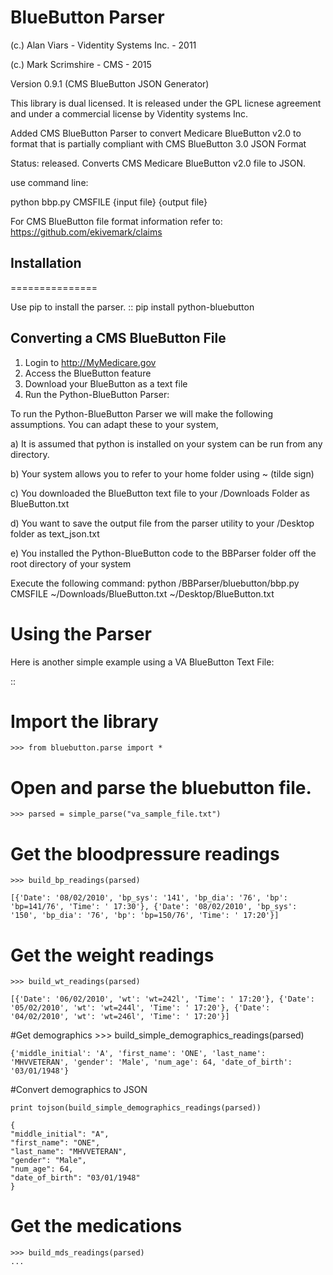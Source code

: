 
# BlueButton Parser

(c.) Alan Viars - Videntity Systems Inc. - 2011

(c.) Mark Scrimshire - CMS - 2015

Version 0.9.1 (CMS BlueButton JSON Generator)

This library is dual licensed.  It is released under the GPL licnese 
agreement and under a commercial license by Videntity systems Inc.

Added CMS BlueButton Parser to convert Medicare BlueButton v2.0 to format
that is partially compliant with CMS BlueButton 3.0 JSON Format

Status: released. Converts CMS Medicare BlueButton v2.0 file to JSON.

use command line:

python bbp.py CMSFILE {input file} {output file}

For CMS BlueButton file format information refer to:
https://github.com/ekivemark/claims

## Installation
===============

Use pip to install the parser.
::
    pip install python-bluebutton

## Converting a CMS BlueButton File
 1. Login to http://MyMedicare.gov
 2. Access the BlueButton feature
 3. Download your BlueButton as a text file
 4. Run the Python-BlueButton Parser:

To run the Python-BlueButton Parser we will make the following assumptions. You can adapt these to your system, 

a) It is assumed that python is installed on your system can be run from any directory. 

b) Your system allows you to refer to your home folder using ~ (tilde sign) 

c) You downloaded the BlueButton text file to your /Downloads Folder as BlueButton.txt 

d) You want to save the output file from the parser utility to your /Desktop folder as text_json.txt 

e) You installed the Python-BlueButton code to the BBParser folder off the root directory of your system

Execute the following command:
python /BBParser/bluebutton/bbp.py CMSFILE ~/Downloads/BlueButton.txt ~/Desktop/BlueButton.txt


Using the Parser
================

Here is another simple example using a VA BlueButton Text File:

::
# Import the library
    
    >>> from bluebutton.parse import *
    
# Open and parse the bluebutton file.

    >>> parsed = simple_parse("va_sample_file.txt")
    

# Get the bloodpressure readings
    >>> build_bp_readings(parsed)
    
    [{'Date': '08/02/2010', 'bp_sys': '141', 'bp_dia': '76', 'bp': 'bp=141/76', 'Time': ' 17:30'}, {'Date': '08/02/2010', 'bp_sys': '150', 'bp_dia': '76', 'bp': 'bp=150/76', 'Time': ' 17:20'}]
    
# Get the weight readings
    >>> build_wt_readings(parsed)
    
    [{'Date': '06/02/2010', 'wt': 'wt=242l', 'Time': ' 17:20'}, {'Date': '05/02/2010', 'wt': 'wt=244l', 'Time': ' 17:20'}, {'Date': '04/02/2010', 'wt': 'wt=246l', 'Time': ' 17:20'}]
    
    
#Get demographics
    >>> build_simple_demographics_readings(parsed)
    
    {'middle_initial': 'A', 'first_name': 'ONE', 'last_name': 'MHVVETERAN', 'gender': 'Male', 'num_age': 64, 'date_of_birth': '03/01/1948'}
    
#Convert demographics to JSON
    
    print tojson(build_simple_demographics_readings(parsed))
    
    {
    "middle_initial": "A", 
    "first_name": "ONE", 
    "last_name": "MHVVETERAN", 
    "gender": "Male", 
    "num_age": 64, 
    "date_of_birth": "03/01/1948"
    }

# Get the medications

    >>> build_mds_readings(parsed)
    ...
    
    
